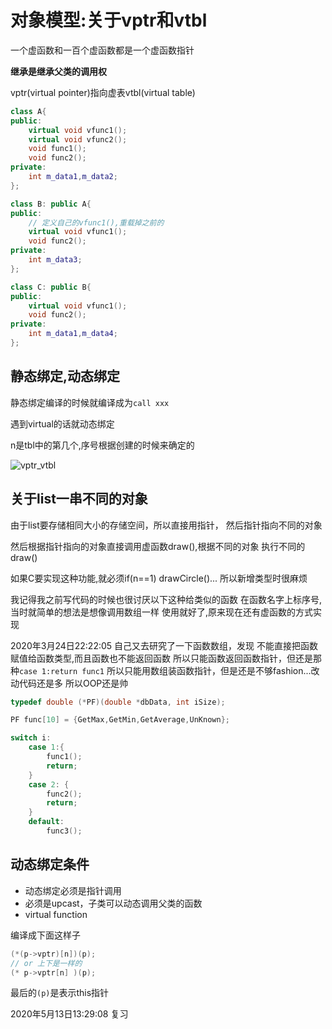 # 对象模型:关于vptr和vtbl
一个虚函数和一百个虚函数都是一个虚函数指针

**继承是继承父类的调用权**

vptr(virtual pointer)指向虚表vtbl(virtual table)



```cpp
class A{
public:
    virtual void vfunc1();
    virtual void vfunc2();
    void func1();
    void func2();
private:
    int m_data1,m_data2;
};

class B: public A{
public:
    // 定义自己的vfunc1(),重载掉之前的
    virtual void vfunc1();
    void func2();
private:
    int m_data3;
};

class C: public B{
public:
    virtual void vfunc1();
    void func2();
private:
    int m_data1,m_data4;
};
```

## 静态绑定,动态绑定
静态绑定编译的时候就编译成为`call xxx`

遇到virtual的话就动态绑定

n是tbl中的第几个,序号根据创建的时候来确定的

![vptr_vtbl](https://cdn.jsdelivr.net/gh/wolfdan666/BlogPic/cpp/class/vptr_vtbl.jpg)


## 关于list一串不同的对象
由于list要存储相同大小的存储空间，所以直接用指针，
然后指针指向不同的对象

然后根据指针指向的对象直接调用虚函数draw(),根据不同的对象
执行不同的draw()

如果C要实现这种功能,就必须if(n==1) drawCircle()...
所以新增类型时很麻烦

我记得我之前写代码的时候也很讨厌以下这种给类似的函数
在函数名字上标序号,当时就简单的想法是想像调用数组一样
使用就好了,原来现在还有虚函数的方式实现

2020年3月24日22:22:05 自己又去研究了一下函数数组，发现
不能直接把函数赋值给函数类型,而且函数也不能返回函数
所以只能函数返回函数指针，但还是那种`case 1:return func1`
所以只能用数组装函数指针，但是还是不够fashion...改动代码还是多
所以OOP还是帅

```cpp
typedef double (*PF)(double *dbData, int iSize);

PF func[10] = {GetMax,GetMin,GetAverage,UnKnown};
```

```cpp
switch i:
    case 1:{
        func1();
        return;
    }
    case 2: {
        func2();
        return;
    }
    default:
        func3();
```

## 动态绑定条件
- 动态绑定必须是指针调用
- 必须是upcast，子类可以动态调用父类的函数
- virtual function

编译成下面这样子
```cpp
(*(p->vptr)[n])(p);
// or 上下是一样的
(* p->vptr[n] )(p);
```

最后的`(p)`是表示this指针

2020年5月13日13:29:08 复习